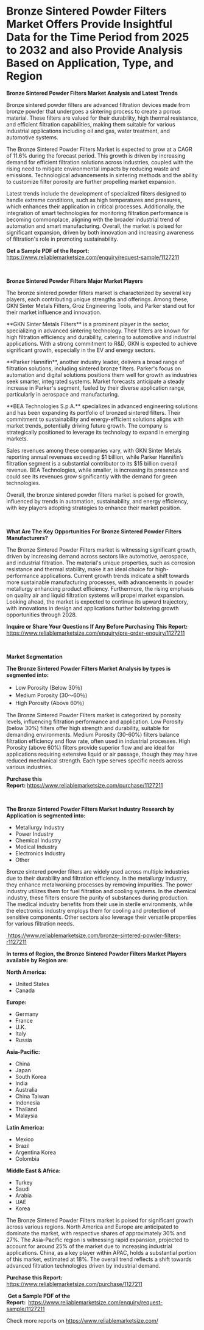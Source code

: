 <p><h1>Bronze Sintered Powder Filters Market Offers Provide Insightful Data for the Time Period from 2025 to 2032 and also Provide Analysis Based on Application, Type, and Region</h1></p><p><strong>Bronze Sintered Powder Filters Market Analysis and Latest Trends</strong></p>
<p><p>Bronze sintered powder filters are advanced filtration devices made from bronze powder that undergoes a sintering process to create a porous material. These filters are valued for their durability, high thermal resistance, and efficient filtration capabilities, making them suitable for various industrial applications including oil and gas, water treatment, and automotive systems.</p><p>The Bronze Sintered Powder Filters Market is expected to grow at a CAGR of 11.6% during the forecast period. This growth is driven by increasing demand for efficient filtration solutions across industries, coupled with the rising need to mitigate environmental impacts by reducing waste and emissions. Technological advancements in sintering methods and the ability to customize filter porosity are further propelling market expansion. </p><p>Latest trends include the development of specialized filters designed to handle extreme conditions, such as high temperatures and pressures, which enhances their application in critical processes. Additionally, the integration of smart technologies for monitoring filtration performance is becoming commonplace, aligning with the broader industrial trend of automation and smart manufacturing. Overall, the market is poised for significant expansion, driven by both innovation and increasing awareness of filtration's role in promoting sustainability.</p></p>
<p><strong>Get a Sample PDF of the Report:&nbsp;</strong> <a href="https://www.reliablemarketsize.com/enquiry/request-sample/1127211?utm_campaign=2180&utm_medium=2&utm_source=Github&utm_content=ia&utm_term=02032025&utm_id=bronze-sintered-powder-filters">https://www.reliablemarketsize.com/enquiry/request-sample/1127211</a></p>
<p>&nbsp;</p>
<p><strong>Bronze Sintered Powder Filters Major Market Players</strong></p>
<p><p>The bronze sintered powder filters market is characterized by several key players, each contributing unique strengths and offerings. Among these, GKN Sinter Metals Filters, Groz Engineering Tools, and Parker stand out for their market influence and innovation.</p><p>**GKN Sinter Metals Filters** is a prominent player in the sector, specializing in advanced sintering technology. Their filters are known for high filtration efficiency and durability, catering to automotive and industrial applications. With a strong commitment to R&D, GKN is expected to achieve significant growth, especially in the EV and energy sectors.</p><p>**Parker Hannifin**, another industry leader, delivers a broad range of filtration solutions, including sintered bronze filters. Parker's focus on automation and digital solutions positions them well for growth as industries seek smarter, integrated systems. Market forecasts anticipate a steady increase in Parker's segment, fueled by their diverse application range, particularly in aerospace and manufacturing.</p><p>**BEA Technologies S.p.A.** specializes in advanced engineering solutions and has been expanding its portfolio of bronzed sintered filters. Their commitment to sustainability and energy-efficient solutions aligns with market trends, potentially driving future growth. The company is strategically positioned to leverage its technology to expand in emerging markets.</p><p>Sales revenues among these companies vary, with GKN Sinter Metals reporting annual revenues exceeding $1 billion, while Parker Hannifin’s filtration segment is a substantial contributor to its $15 billion overall revenue. BEA Technologies, while smaller, is increasing its presence and could see its revenues grow significantly with the demand for green technologies.</p><p>Overall, the bronze sintered powder filters market is poised for growth, influenced by trends in automation, sustainability, and energy efficiency, with key players adopting strategies to enhance their market position.</p></p>
<p>&nbsp;</p>
<p><strong>What Are The Key Opportunities For Bronze Sintered Powder Filters Manufacturers?</strong></p>
<p><p>The Bronze Sintered Powder Filters market is witnessing significant growth, driven by increasing demand across sectors like automotive, aerospace, and industrial filtration. The material's unique properties, such as corrosion resistance and thermal stability, make it an ideal choice for high-performance applications. Current growth trends indicate a shift towards more sustainable manufacturing processes, with advancements in powder metallurgy enhancing product efficiency. Furthermore, the rising emphasis on quality air and liquid filtration systems will propel market expansion. Looking ahead, the market is expected to continue its upward trajectory, with innovations in design and applications further bolstering growth opportunities through 2028.</p></p>
<p><strong>Inquire or Share Your Questions If Any Before Purchasing This Report:</strong> <a href="https://www.reliablemarketsize.com/enquiry/pre-order-enquiry/1127211?utm_campaign=2180&utm_medium=2&utm_source=Github&utm_content=ia&utm_term=02032025&utm_id=bronze-sintered-powder-filters">https://www.reliablemarketsize.com/enquiry/pre-order-enquiry/1127211</a></p>
<p>&nbsp;</p>
<p><strong>Market Segmentation</strong></p>
<p><strong>The Bronze Sintered Powder Filters Market Analysis by types is segmented into:</strong></p>
<p><ul><li>Low Porosity (Below 30％)</li><li>Medium Porosity (30～60％)</li><li>High Porosity (Above 60％)</li></ul></p>
<p><p>The Bronze Sintered Powder Filters market is categorized by porosity levels, influencing filtration performance and application. Low Porosity (below 30%) filters offer high strength and durability, suitable for demanding environments. Medium Porosity (30-60%) filters balance filtration efficiency and flow rate, often used in industrial processes. High Porosity (above 60%) filters provide superior flow and are ideal for applications requiring extensive liquid or air passage, though they may have reduced mechanical strength. Each type serves specific needs across various industries.</p></p>
<p><strong>Purchase this Report:&nbsp;</strong><a href="https://www.reliablemarketsize.com/purchase/1127211?utm_campaign=2180&utm_medium=2&utm_source=Github&utm_content=ia&utm_term=02032025&utm_id=bronze-sintered-powder-filters">https://www.reliablemarketsize.com/purchase/1127211</a></p>
<p>&nbsp;</p>
<p><strong>The Bronze Sintered Powder Filters Market Industry Research by Application is segmented into:</strong></p>
<p><ul><li>Metallurgy Industry</li><li>Power Industry</li><li>Chemical Industry</li><li>Medical Industry</li><li>Electronics Industry</li><li>Other</li></ul></p>
<p><p>Bronze sintered powder filters are widely used across multiple industries due to their durability and filtration efficiency. In the metallurgy industry, they enhance metalworking processes by removing impurities. The power industry utilizes them for fuel filtration and cooling systems. In the chemical industry, these filters ensure the purity of substances during production. The medical industry benefits from their use in sterile environments, while the electronics industry employs them for cooling and protection of sensitive components. Other sectors also leverage their versatile properties for various filtration needs.</p></p>
<p><a href="https://www.reliablemarketsize.com/bronze-sintered-powder-filters-r1127211?utm_campaign=2180&utm_medium=2&utm_source=Github&utm_content=ia&utm_term=02032025&utm_id=bronze-sintered-powder-filters">&nbsp;https://www.reliablemarketsize.com/bronze-sintered-powder-filters-r1127211</a></p>
<p><strong>In terms of Region, the Bronze Sintered Powder Filters Market Players available by Region are:</strong></p>
<p>
    <p> <strong> North America: </strong>
        <ul>
            <li>United States</li>
            <li>Canada</li>
        </ul>
        </p> 
    <p> <strong> Europe: </strong>
        <ul>
            <li>Germany</li>
            <li>France</li>
            <li>U.K.</li>
            <li>Italy</li>
            <li>Russia</li>
        </ul>
        </p> 
    <p> <strong> Asia-Pacific: </strong>
        <ul>
            <li>China</li>
            <li>Japan</li>
            <li>South Korea</li>
            <li>India</li>
            <li>Australia</li>
            <li>China Taiwan</li>
            <li>Indonesia</li>
            <li>Thailand</li>
            <li>Malaysia</li>
        </ul>
        </p> 
    <p> <strong> Latin America: </strong>
        <ul>
            <li>Mexico</li>
            <li>Brazil</li>
            <li>Argentina Korea</li>
            <li>Colombia</li>
        </ul>
        </p> 
    <p> <strong> Middle East & Africa: </strong>
        <ul>
            <li>Turkey</li>
            <li>Saudi</li>
            <li>Arabia</li>
            <li>UAE</li>
            <li>Korea</li>
        </ul>
    </p>
    </p>
<p><p>The Bronze Sintered Powder Filters market is poised for significant growth across various regions. North America and Europe are anticipated to dominate the market, with respective shares of approximately 30% and 27%. The Asia-Pacific region is witnessing rapid expansion, projected to account for around 25% of the market due to increasing industrial applications. China, as a key player within APAC, holds a substantial portion of this market, estimated at 18%. The overall trend reflects a shift towards advanced filtration technologies driven by industrial demand.</p></p>
<p><strong>Purchase this Report: </strong><a href="https://www.reliablemarketsize.com/purchase/1127211?utm_campaign=2180&utm_medium=2&utm_source=Github&utm_content=ia&utm_term=02032025&utm_id=bronze-sintered-powder-filters">https://www.reliablemarketsize.com/purchase/1127211</a></p>
<p>&nbsp;<strong>Get a Sample PDF of the Report:&nbsp;&nbsp;</strong><a href="https://www.reliablemarketsize.com/enquiry/request-sample/1127211?utm_campaign=2180&utm_medium=2&utm_source=Github&utm_content=ia&utm_term=02032025&utm_id=bronze-sintered-powder-filters">https://www.reliablemarketsize.com/enquiry/request-sample/1127211</a></p>
<p><strong></strong></p>
<p>Check more reports on <a href="https://www.reliablemarketsize.com/?utm_campaign=2180&utm_medium=2&utm_source=Github&utm_content=ia&utm_term=02032025&utm_id=bronze-sintered-powder-filters">https://www.reliablemarketsize.com/</a></p>